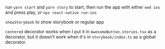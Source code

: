 run `yarn start` and `yarn story` to start, then run the app with either `xed ios` and press play, or `npx react-native run-ios`

`showStorybook` to show storybook or regular app

`centered` decorator works when I put it in `AwesomeButton.stories.tsx` as a decorator, but it doesn't work when it's in `storybook/index.ts` as a global decorator.


